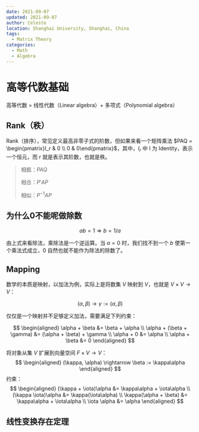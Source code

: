 ```yaml
---
date: 2021-09-07
updated: 2021-09-07
author: Celeste
location: Shanghai University, Shanghai, China
tags:
  - Matrix Theory
categories:
  - Math
  - Algebra
---
```


# 高等代数基础

高等代数 = 线性代数（Linear  algebra）+ 多项式（Polynomial algebra）

## Rank（秩）

Rank（排序），常见定义最高非零子式的阶数，但如果来看一个矩阵乘法 $PAQ = \begin{pmatrix}I_r & 0 \\ 0 & 0\end{pmatrix}$，其中，$I_r$ 中 I 为 Identity，表示一个恒元，而 r 就是表示其阶数，也就是秩。

>相抵：$PAQ$
>
>相合：$P'AP$
>
>相似：$P^{-1}AP$

## 为什么0不能呢做除数

$$
ab = 1 \Rightarrow b = 1/a
$$

由上式来看除法，乘除法是一个逆运算。当 $a = 0$ 时，我们找不到一个 $b$ 使第一个乘法式成立，0 自然也就不能作为除法的除数了。

## Mapping

数学的本质是映射，以加法为例，实际上是将数集 $V$ 映射到 $V$，也就是 $V \times V \rightarrow V$：

$$
(\alpha, \beta) \rightarrow \gamma:=(\alpha, \beta)
$$

仅仅是一个映射并不足够定义加法，需要满足下列约束：

$$
\begin{aligned}
\alpha + \beta &= \beta + \alpha \\
\alpha + (\beta + \gamma) &= (\alpha + \beta) + \gamma \\
\alpha + 0 &= \alpha \\
\alpha + \beta &= 0
\end{aligned}
$$

将对象从集 $V$ 扩展到向量空间 $F \times V \rightarrow V$：
$$
\begin{aligned}
(\kappa, \alpha) \rightarrow \beta := \kappa\alpha
\end{aligned}
$$
约束：
$$
\begin{aligned}
(\kappa + \iota)\alpha &= \kappa\alpha + \iota\alpha \\
(\kappa \iota)\alpha &= \kappa(\iota\alpha) \\
\kappa(\alpha + \beta) &= \kappa\alpha + \iota\alpha \\
\iota \alpha &= \alpha
\end{aligned}
$$

## 线性变换存在定理


